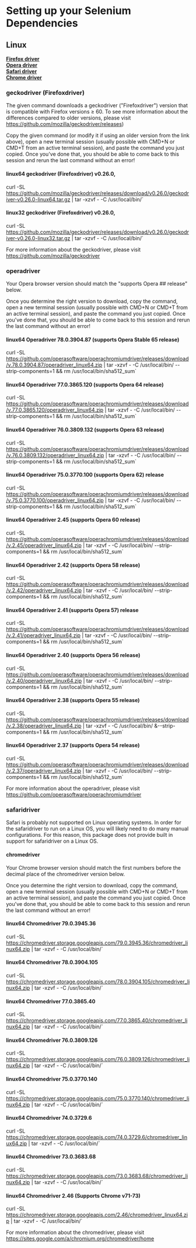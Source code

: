 # Setting up your Selenium Dependencies
## Linux
**[Firefox driver](https://github.com/Shail-Shouryya/yt_videos_list/blob/master/extra/linuxSeleniumDependencies.md#geckodriver-firefoxdriver)**
<br>**[Opera driver](https://github.com/Shail-Shouryya/yt_videos_list/blob/master/extra/linuxSeleniumDependencies.md#operadriver)**
<br>**[Safari driver](https://github.com/Shail-Shouryya/yt_videos_list/blob/master/extra/linuxSeleniumDependencies.md#safaridriver)**
<br>**[Chrome driver](https://github.com/Shail-Shouryya/yt_videos_list/blob/master/extra/linuxSeleniumDependencies.md#chromedriver)**

### geckodriver (Firefoxdriver)
The given command downloads a geckodriver ("Firefoxdriver") version that is compatible with Firefox versions ≥ 60. To see more information about the differences compared to older versions, please visit https://github.com/mozilla/geckodriver/releases)

Copy the given command (or modify it if using an older version from the link above), open a new terminal session (usually possible with CMD+N or CMD+T from an active terminal session), and paste the command you just copied. Once you've done that, you should be able to come back to this session and rerun the last command without an error!

#### linux64 geckodriver (Firefoxdriver) v0.26.0,
curl -SL https://github.com/mozilla/geckodriver/releases/download/v0.26.0/geckodriver-v0.26.0-linux64.tar.gz | tar -xzvf - -C /usr/local/bin/`

#### linux32 geckodriver (Firefoxdriver) v0.26.0,
curl -SL https://github.com/mozilla/geckodriver/releases/download/v0.26.0/geckodriver-v0.26.0-linux32.tar.gz | tar -xzvf - -C /usr/local/bin/`

For more information about the geckodriver, please visit https://github.com/mozilla/geckodriver

### operadriver
Your Opera browser version should match the "supports Opera ## release" below.

Once you determine the right version to download, copy the command, open a new terminal session (usually possible with CMD+N or CMD+T from an active terminal session), and paste the command you just copied. Once you've done that, you should be able to come back to this session and rerun the last command without an error!

#### linux64 Operadriver 78.0.3904.87 (supports Opera Stable 65 release)
curl -SL https://github.com/operasoftware/operachromiumdriver/releases/download/v.78.0.3904.87/operadriver_linux64.zip | tar -xzvf - -C /usr/local/bin/ --strip-components=1 && rm /usr/local/bin/sha512_sum`

#### linux64 Operadriver 77.0.3865.120 (supports Opera 64 release)
curl -SL https://github.com/operasoftware/operachromiumdriver/releases/download/v.77.0.3865.120/operadriver_linux64.zip | tar -xzvf - -C /usr/local/bin/ --strip-components=1 && rm /usr/local/bin/sha512_sum`

#### linux64 Operadriver 76.0.3809.132 (supports Opera 63 release)
curl -SL https://github.com/operasoftware/operachromiumdriver/releases/download/v.76.0.3809.132/operadriver_linux64.zip | tar -xzvf - -C /usr/local/bin/ --strip-components=1 && rm /usr/local/bin/sha512_sum`

#### linux64 Operadriver 75.0.3770.100 (supports Opera 62) release
curl -SL https://github.com/operasoftware/operachromiumdriver/releases/download/v.75.0.3770.100/operadriver_linux64.zip | tar -xzvf - -C /usr/local/bin/ --strip-components=1 && rm /usr/local/bin/sha512_sum`

#### linux64 Operadriver 2.45 (supports Opera 60 release)
curl -SL https://github.com/operasoftware/operachromiumdriver/releases/download/v.2.45/operadriver_linux64.zip | tar -xzvf - -C /usr/local/bin/ --strip-components=1 && rm /usr/local/bin/sha512_sum`

#### linux64 Operadriver 2.42 (supports Opera 58 release)
curl -SL https://github.com/operasoftware/operachromiumdriver/releases/download/v.2.42/operadriver_linux64.zip | tar -xzvf - -C /usr/local/bin/ --strip-components=1 && rm /usr/local/bin/sha512_sum`

#### linux64 Operadriver 2.41 (supports Opera 57) release
curl -SL https://github.com/operasoftware/operachromiumdriver/releases/download/v.2.41/operadriver_linux64.zip | tar -xzvf - -C /usr/local/bin/ --strip-components=1 && rm /usr/local/bin/sha512_sum`

#### linux64 Operadriver 2.40 (supports Opera 56 release)
curl -SL https://github.com/operasoftware/operachromiumdriver/releases/download/v.2.40/operadriver_linux64.zip | tar -xzvf - -C /usr/local/bin/ --strip-components=1 && rm /usr/local/bin/sha512_sum`

#### linux64 Operadriver 2.38 (supports Opera 55 release)
curl -SL https://github.com/operasoftware/operachromiumdriver/releases/download/v.2.38/operadriver_linux64.zip | tar -xzvf - -C /usr/local/bin/ &--strip-components=1 && rm /usr/local/bin/sha512_sum`

#### linux64 Operadriver 2.37 (supports Opera 54 release)
curl -SL https://github.com/operasoftware/operachromiumdriver/releases/download/v.2.37/operadriver_linux64.zip | tar -xzvf - -C /usr/local/bin/ --strip-components=1 && rm /usr/local/bin/sha512_sum`

For more information about the operadriver, please visit https://github.com/operasoftware/operachromiumdriver

### safaridriver
Safari is probably not supported on Linux operating systems. In order for the safaridriver to run on a Linux OS, you will likely need to do many manual configurations. For this reason, this package does not provide built in support for safaridriver on a Linux OS.

#### chromedriver
Your Chrome browser version should match the first numbers before the decimal place of the chromedriver version below.

Once you determine the right version to download, copy the command, open a new terminal session (usually possible with CMD+N or CMD+T from an active terminal session), and paste the command you just copied. Once you\'ve done that, you should be able to come back to this session and rerun the last command without an error!

#### linux64 Chromedriver 79.0.3945.36
curl -SL https://chromedriver.storage.googleapis.com/79.0.3945.36/chromedriver_linux64.zip | tar -xzvf - -C /usr/local/bin/`

#### linux64 Chromedriver 78.0.3904.105
curl -SL https://chromedriver.storage.googleapis.com/78.0.3904.105/chromedriver_linux64.zip | tar -xzvf - -C /usr/local/bin/`

#### linux64 Chromedriver 77.0.3865.40
curl -SL https://chromedriver.storage.googleapis.com/77.0.3865.40/chromedriver_linux64.zip | tar -xzvf - -C /usr/local/bin/`

#### linux64 Chromedriver 76.0.3809.126
curl -SL https://chromedriver.storage.googleapis.com/76.0.3809.126/chromedriver_linux64.zip | tar -xzvf - -C /usr/local/bin/`

#### linux64 Chromedriver 75.0.3770.140
curl -SL https://chromedriver.storage.googleapis.com/75.0.3770.140/chromedriver_linux64.zip | tar -xzvf - -C /usr/local/bin/`

#### linux64 Chromedriver 74.0.3729.6
curl -SL https://chromedriver.storage.googleapis.com/74.0.3729.6/chromedriver_linux64.zip | tar -xzvf - -C /usr/local/bin/`

#### linux64 Chromedriver 73.0.3683.68
curl -SL https://chromedriver.storage.googleapis.com/73.0.3683.68/chromedriver_linux64.zip | tar -xzvf - -C /usr/local/bin/`

#### linux64 Chromedriver 2.46 (Supports Chrome v71-73)
curl -SL https://chromedriver.storage.googleapis.com/2.46/chromedriver_linux64.zip | tar -xzvf - -C /usr/local/bin/`

For more information about the chromedriver, please visit https://sites.google.com/a/chromium.org/chromedriver/home
